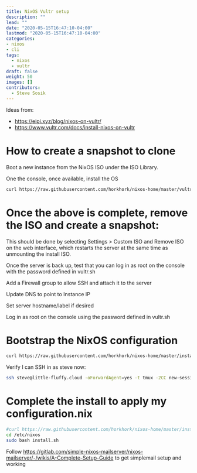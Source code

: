 ```yaml
---
title: NixOS Vultr setup
description: ""
lead: ""
date: "2020-05-15T16:47:10-04:00"
lastmod: "2020-05-15T16:47:10-04:00"
categories:
- nixos
- cli
tags:
  - nixos
  - vultr
draft: false
weight: 50
images: []
contributors:
  - Steve Sosik
---
```


Ideas from:
- https://eipi.xyz/blog/nixos-on-vultr/
- https://www.vultr.com/docs/install-nixos-on-vultr


# How to create a snapshot to clone

Boot a new instance from the NixOS ISO under the ISO Library.

One the console, once available, install the OS
```bash
curl https://raw.githubusercontent.com/horkhork/nixos-home/master/vultr.sh | sudo bash
```

# Once the above is complete, remove the ISO and create a snapshot:

This should be done by selecting Settings > Custom ISO and Remove ISO on the web
interface, which restarts the server at the same time as unmounting the install
ISO.

Once the server is back up, test that you can log in as root on the console with
the password defined in vultr.sh

Add a Firewall group to allow SSH and attach it to the server

Update DNS to point to Instance IP

Set server hostname/label if desired

Log in as root on the console using the password defined in vultr.sh

# Bootstrap the NixOS configuration
```bash
curl https://raw.githubusercontent.com/horkhork/nixos-home/master/install-bootstrap.sh | bash -s -- mail.little-fluffy.cloud
```

Verify I can SSH in as steve now:
```bash
ssh steve@little-fluffy.cloud -oForwardAgent=yes -t tmux -2CC new-session -A -s main
```

# Complete the install to apply my configuration.nix
```bash
#curl https://raw.githubusercontent.com/horkhork/nixos-home/master/install.sh | bash
cd /etc/nixos
sudo bash install.sh
```

Follow <https://gitlab.com/simple-nixos-mailserver/nixos-mailserver/-/wikis/A-Complete-Setup-Guide>
to get simplemail setup and working
